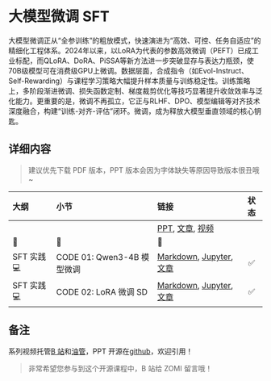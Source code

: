 <!--Copyright © ZOMI 适用于[License](https://github.com/Infrasys-AI/AIInfra)版权许可-->

# 大模型微调 SFT

大模型微调正从“全参训练”的粗放模式，快速演进为“高效、可控、任务自适应”的精细化工程体系。2024年以来，以LoRA为代表的参数高效微调（PEFT）已成工业标配，而QLoRA、DoRA、PiSSA等新方法进一步突破显存与表达力瓶颈，使70B级模型可在消费级GPU上微调。数据层面，合成指令（如Evol-Instruct、Self-Rewarding）与课程学习策略大幅提升样本质量与训练稳定性。训练策略上，多阶段渐进微调、损失函数定制、梯度裁剪优化等技巧显著提升收敛效率与泛化能力。更重要的是，微调不再孤立，它正与RLHF、DPO、模型编辑等对齐技术深度融合，构建“训练-对齐-评估”闭环。微调，成为释放大模型垂直领域的核心钥匙。

## 详细内容

> 建议优先下载 PDF 版本，PPT 版本会因为字体缺失等原因导致版本很丑哦~

| 大纲 | 小节 | 链接 | 状态 |
|:--- |:---- |:-------------------- |:---:|
|  |  | [PPT](), [文章](), [视频]() |  |
|:sparkling_heart:|:star2:|:sparkling_heart:| |
| SFT 实践 :computer: | CODE 01: Qwen3-4B 模型微调 | [Markdown](./Code01Qwen3SFT.md), [Jupyter](./Code01Qwen3SFT.ipynb), [文章](https://infrasys-ai.github.io/aiinfra-docs/04Train05FineTune/Code01Qwen3SFT.html) | :white_check_mark: |
| SFT 实践 :computer: | CODE 02: LoRA 微调 SD | [Markdown](./Code02SDLoRA.md), [Jupyter](./Code02SDLoRA.ipynb), [文章](https://infrasys-ai.github.io/aiinfra-docs/04Train05FineTune/Code02SDLoRA.html) | :white_check_mark: |

## 备注

系列视频托管[B 站](https://space.bilibili.com/517221395)和[油管](https://www.youtube.com/@ZOMI666/playlists)，PPT 开源在[github](https://github.com/Infrasys-AI/AIInfra)，欢迎引用！

> 非常希望您参与到这个开源课程中，B 站给 ZOMI 留言哦！
>
